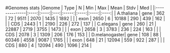 #Genomes stats
|Genome         | Type |  N   | Min |  Max  | Mean | Stdv | Med  |
|:--------------|:----:|:----:|:---:|:-----:|:----:|:----:|:----:|
| A.thaliana    | gene | 362  |  72 |  9511 | 2070 | 1435 | 1892 |
|               | exon | 2650 |  6  | 10188 | 290  | 439  | 162  |
|               | CDS  | 2443 |  1  | 2190  | 226  | 272  | 137  |
| C.elegans     | gene | 260  |  21 | 22887 | 2719 | 3755 | 1473 |
|               | exon | 2658 |  3  | 3783  | 236  | 224  | 163  |
|               | CDS  | 2078 |  3  | 1309  | 206  | 176  | 153  |
| D.melanogaster| gene | 108  |  88 | 60346 | 4558 | 9087 | 1765 |
|               | exon | 648  |  21 | 12094 | 559  | 922  | 287  |
|               | CDS  | 880  |  4  | 12094 | 490  | 1096 | 214  |